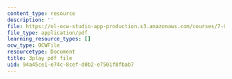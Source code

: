 ```yaml
---
content_type: resource
description: ''
file: https://ol-ocw-studio-app-production.s3.amazonaws.com/courses/7-016-introductory-biology-fall-2018/94a45ce1e74c8cefd0b2e7501f8fbab7_FpXIGTFD8Qs.pdf
file_type: application/pdf
learning_resource_types: []
ocw_type: OCWFile
resourcetype: Document
title: 3play pdf file
uid: 94a45ce1-e74c-8cef-d0b2-e7501f8fbab7
---
```

